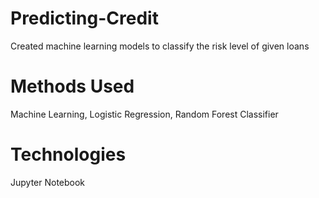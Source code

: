 # Predicting-Credit
Created machine learning models to classify the risk level of given loans

# Methods Used
Machine Learning, Logistic Regression, Random Forest Classifier

# Technologies
Jupyter Notebook
